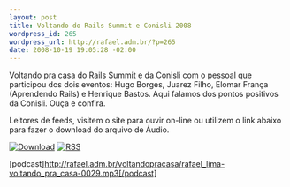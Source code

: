 ```yaml
--- 
layout: post
title: Voltando do Rails Summit e Conisli 2008
wordpress_id: 265
wordpress_url: http://rafael.adm.br/?p=265
date: 2008-10-19 19:05:28 -02:00
---
```

Voltando pra casa do Rails Summit e da Conisli com o pessoal que participou dos dois eventos: Hugo Borges, Juarez Filho, Elomar França (Aprendendo Rails) e Henrique Bastos. Aqui falamos dos pontos positivos da Conisli. Ouça e confira.

Leitores de feeds, visitem o site para ouvir on-line ou utilizem o link abaixo para fazer o download do arquivo de Áudio.

<a class="noborder" href="http://rafael.adm.br/voltandopracasa/rafael_lima-voltando_pra_casa-0029.mp3" title="Download"><img src="http://rafael.adm.br/wp-content/themes/rafael_lima-rockinblue/images/download_green.gif" border="0" alt="Download" /></a> <a class="noborder" href="http://feeds.feedburner.com/rafael_lima_podcast" title="RSS"><img src="http://rafael.adm.br/wp-content/themes/rafael_lima-rockinblue/images/icn-feed-16x16.png" border="0" alt="RSS" /></a>

[podcast]http://rafael.adm.br/voltandopracasa/rafael_lima-voltando_pra_casa-0029.mp3[/podcast]
